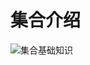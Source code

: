 # 集合介绍


![集合基础知识](https://github.com/suifeng412/JCKTree/blob/master/xmind/collection/01-CollectionBase.png)




